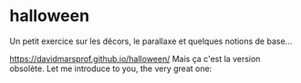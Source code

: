 # halloween
Un petit exercice sur les décors, le parallaxe et quelques notions de base...

https://davidmarsprof.github.io/halloween/
Mais ça c'est la version obsolète. Let me introduce to you, the very great one:

